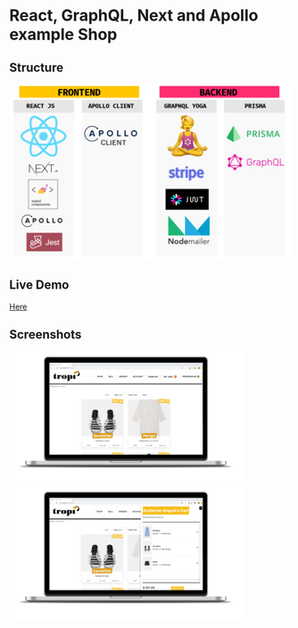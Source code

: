# React, GraphQL, Next and Apollo example Shop

## Structure

<img src="https://github.com/GuilleAngulo/react-graphql-shop/blob/master/frontend/snapshots/app-structure.png" width="600">

## Live Demo
[Here](https://tropi-react-prod.herokuapp.com/)

## Screenshots
<img src="https://github.com/GuilleAngulo/react-graphql-shop/blob/master/frontend/snapshots/home-shot.png" width="420">
<img src="https://github.com/GuilleAngulo/react-graphql-shop/blob/master/frontend/snapshots/cart-shot.png" width="420">
